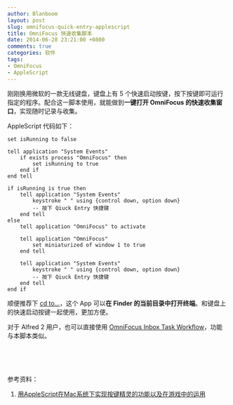 ```yaml
---
author: Blanboom
layout: post
slug: omnifocus-quick-entry-applescript
title: OmniFocus 快速收集脚本
date: 2014-06-28 23:21:00 +0800
comments: true
categories: 软件
tags:
- OmniFocus
- AppleScript
---
```


刚刚换用微软的一款无线键盘，键盘上有 5 个快速启动按键，按下按键即可运行指定的程序。配合这一脚本使用，就能做到**一键打开 OmniFocus 的快速收集窗口**，实现随时记录与收集。

<!-- more -->

AppleScript 代码如下：

    set isRunning to false
     
    tell application "System Events"
    	if exists process "OmniFocus" then
    		set isRunning to true
    	end if
    end tell
     
    if isRunning is true then
    	tell application "System Events"
    		keystroke " " using {control down, option down}
    		-- 按下 Qiuck Entry 快捷键
    	end tell
    else
    	tell application "OmniFocus" to activate
    	
    	tell application "OmniFocus"
    		set miniaturized of window 1 to true
    	end tell
    	
    	tell application "System Events"
    		keystroke " " using {control down, option down}
    		-- 按下 Qiuck Entry 快捷键
    	end tell
    end if

顺便推荐下 [cd to...](https://github.com/jbtule/cdto)，这个 App 可以**在 Finder 的当前目录中打开终端**。和键盘上的快速启动按键一起使用，更加方便。

对于 Alfred 2 用户，也可以直接使用 [OmniFocus Inbox Task Workflow](http://www.alfredforum.com/topic/1041-create-new-task-in-omnifocus-inbox/)，功能与本脚本类似。

 <br />
 <br />
 <br />

参考资料：

1. [用AppleScript在Mac系统下实现按键精灵的功能以及在游戏中的运用](http://blog.xcodev.com/archives/auto-key-press-using-appscript/)

